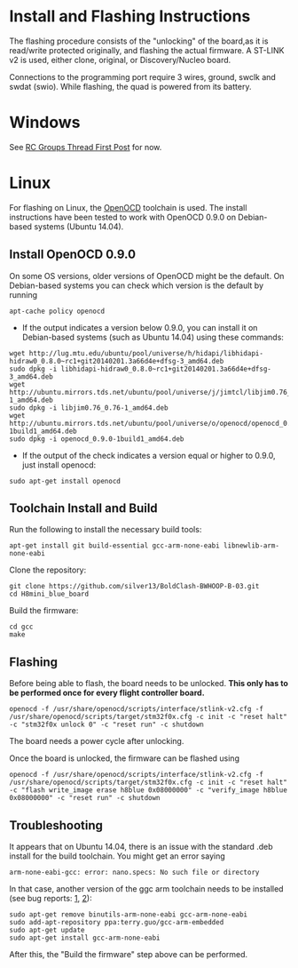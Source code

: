 # Install and Flashing Instructions
The flashing procedure consists of the "unlocking" of the board,as it is read/write protected originally, and flashing the actual firmware. A ST-LINK v2 is used, either clone, original, or Discovery/Nucleo board.

Connections to the programming port require 3 wires, ground, swclk and swdat (swio). While flashing, the quad is powered from its battery.

# Windows

See [RC Groups Thread First Post](http://www.rcgroups.com/forums/showthread.php?t=2634611) for now.

# Linux

For flashing on Linux, the [OpenOCD](http://openocd.org/) toolchain is used. The install instructions have been tested to work with OpenOCD 0.9.0 on Debian-based systems (Ubuntu 14.04).

## Install OpenOCD 0.9.0

On some OS versions, older versions of OpenOCD might be the default. On Debian-based systems you can check which version is the default by running
```
apt-cache policy openocd
```
* If the output indicates a version below 0.9.0, you can install it on Debian-based systems (such as Ubuntu 14.04) using these commands:
```
wget http://lug.mtu.edu/ubuntu/pool/universe/h/hidapi/libhidapi-hidraw0_0.8.0~rc1+git20140201.3a66d4e+dfsg-3_amd64.deb
sudo dpkg -i libhidapi-hidraw0_0.8.0~rc1+git20140201.3a66d4e+dfsg-3_amd64.deb
wget http://ubuntu.mirrors.tds.net/ubuntu/pool/universe/j/jimtcl/libjim0.76_0.76-1_amd64.deb
sudo dpkg -i libjim0.76_0.76-1_amd64.deb
wget http://ubuntu.mirrors.tds.net/ubuntu/pool/universe/o/openocd/openocd_0.9.0-1build1_amd64.deb
sudo dpkg -i openocd_0.9.0-1build1_amd64.deb
```
* If the output of the check indicates a version equal or higher to 0.9.0, just install openocd:
```
sudo apt-get install openocd
```

## Toolchain Install and Build

Run the following to install the necessary build tools:
```
apt-get install git build-essential gcc-arm-none-eabi libnewlib-arm-none-eabi
```
Clone the repository:
```
git clone https://github.com/silver13/BoldClash-BWHOOP-B-03.git
cd H8mini_blue_board
```
Build the firmware:
```
cd gcc
make
```

## Flashing

Before being able to flash, the board needs to be unlocked. **This only has to be performed once for every flight controller board.** 
```
openocd -f /usr/share/openocd/scripts/interface/stlink-v2.cfg -f /usr/share/openocd/scripts/target/stm32f0x.cfg -c init -c "reset halt" -c "stm32f0x unlock 0" -c "reset run" -c shutdown
```

The board needs a power cycle after unlocking.

Once the board is unlocked, the firmware can be flashed using
```
openocd -f /usr/share/openocd/scripts/interface/stlink-v2.cfg -f /usr/share/openocd/scripts/target/stm32f0x.cfg -c init -c "reset halt" -c "flash write_image erase h8blue 0x08000000" -c "verify_image h8blue 0x08000000" -c "reset run" -c shutdown
```

## Troubleshooting

It appears that on Ubuntu 14.04, there is an issue with the standard .deb install for the build toolchain. You might get an error saying
```
arm-none-eabi-gcc: error: nano.specs: No such file or directory
```
In that case, another version of the ggc arm toolchain needs to be installed (see bug reports: [1](https://bugs.launchpad.net/gcc-arm-embedded/+bug/1309060), [2](https://bugs.launchpad.net/gcc-arm-embedded/+bug/1309060)):
```
sudo apt-get remove binutils-arm-none-eabi gcc-arm-none-eabi
sudo add-apt-repository ppa:terry.guo/gcc-arm-embedded
sudo apt-get update
sudo apt-get install gcc-arm-none-eabi 
```
After this, the "Build the firmware" step above can be performed.

